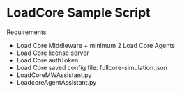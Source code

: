 # LoadCore Sample Script

Requirements
   - Load Core Middleware + minimum 2 Load Core Agents
   - Load Core license server
   - Load Core authToken
   - Load Core saved config file: fullcore-simulation.json
   - LoadCoreMWAssistant.py
   - LoadcoreAgentAssistant.py

